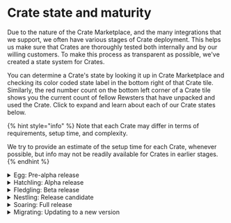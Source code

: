 # Crate state and maturity

Due to the nature of the Crate Marketplace, and the many integrations that we support, we often have various stages of Crate deployment. This helps us make sure that Crates are thoroughly tested both internally and by our willing customers. To make this process as transparent as possible, we've created a state system for Crates.&#x20;

You can determine a Crate's state by looking it up in Crate Marketplace and checking its color coded state label in the bottom right of that Crate tile. Similarly, the red number count on the bottom left corner of a Crate tile shows you the current count of fellow Rewsters that have unpacked and used the Crate. Click to expand and learn about each of our Crate states below.&#x20;

{% hint style="info" %}
Note that each Crate may differ in terms of requirements, setup time, and complexity.&#x20;

We try to provide an estimate of the setup time for each Crate, whenever possible, but info may not be readily available for Crates in earlier stages.
{% endhint %}

<details>

<summary>Egg: Pre-alpha release</summary>

This is the initial state of a Crate. It is the equivalent of a pre-alpha release. It is generally not recommended to use these Crates in production.\
![ An image of an example Crate in Crate Marketplace, with the Egg state shown in its bottom right corner via grey text](<../../.gitbook/assets/Screenshot 2025-01-13 at 3.46.15 PM.png>)

We will often create Crates in this state to show what is actively being worked on, and to get feedback from our clients to make sure that we're working on the right things.

</details>

<details>

<summary>Hatchling: Alpha release</summary>

This is the first stage of a Crate that is ready for testing, but still considered alpha. It's not recommended to use these Crates in production.

![ An image of an example Crate in Crate Marketplace, with the Nestling state shown in its bottom right corner via green text](<../../.gitbook/assets/Screenshot 2025-01-13 at 4.01.31 PM.png>)

This state will often be used when we are doing internal testing, or the Crate was made for a very specific purpose/requirement and is being tested directly with the requesting client.

</details>

<details>

<summary>Fledgling: Beta release</summary>

This is the second stage of a Crate that is ready for testing, and is the equivalent of a beta release.

![ An image of an example Crate in Crate Marketplace, with the Fledgling state shown in its bottom right corner via blue text](<../../.gitbook/assets/Screenshot 2025-01-13 at 3.49.46 PM.png>)

At this stage, it is recommended to use client discretion when using these Crates in production.

This state will often be used when we have moved on from internal testing and believe that the Crate is ready for wider testing, but still needs to be tested in a production environment rather than our sandbox environments.

The ROC team will support this Crate in this state.

</details>

<details>

<summary>Nestling: Release candidate</summary>

This is the third stage of a Crate that is ready for production, and is the equivalent of a release candidate.

![ An image of an example Crate in Crate Marketplace, with the Fledgling state shown in its bottom right corner via orange text](<../../.gitbook/assets/Screenshot 2025-01-13 at 4.00.12 PM.png>)

At this stage, it's still recommended to use discretion when using these Crates in production. However, they have gone through vigorous testing in various environments and are considered stable.

This state will often be used when we've moved on from a smaller range of clients testing the Crate, and are now ready to release it to a wider audience with potentially more complex environments.

The ROC team will support this Crate in this state.

</details>

<details>

<summary>Soaring: Full release</summary>

This is the final stage of a Crate that's ready for production, and is the equivalent of a full release.

![ An image of an example Crate in Crate Marketplace, with the Nestling state shown in its bottom right corner via pink text](<../../.gitbook/assets/Screenshot 2025-01-13 at 4.02.26 PM.png>)

At this stage, the Crate is considered stable and ready for production use.

The ROC team will support this Crate in this state.

</details>

<details>

<summary>Migrating: Updating to a new version</summary>

This is the state where a Crate has been updated to a new version, but the older version is still available for clients to use.

![ An image of an example Crate in Crate Marketplace, with the Nestling state shown in its bottom right corner via yellow text](<../../.gitbook/assets/Screenshot 2025-01-13 at 4.03.10 PM.png>)

This state will often be used when we have made a breaking change to a Crate, and we want to ensure that clients have time to migrate to the new version before we remove the old version.

The ROC team will support this Crate in this state.

</details>
